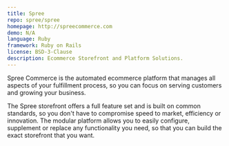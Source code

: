 ```yaml
---
title: Spree
repo: spree/spree
homepage: http://spreecommerce.com
demo: N/A
language: Ruby
framework: Ruby on Rails
license: BSD-3-Clause
description: Ecommerce Storefront and Platform Solutions.
---
```


Spree Commerce is the automated ecommerce platform that 
manages all aspects of your fulfillment process, so you 
can focus on serving customers and growing your business.

The Spree storefront offers a full feature set and is built
on common standards, so you don't have to compromise speed 
to market, efficiency or innovation. The modular platform 
allows you to easily configure, supplement or replace any 
functionality you need, so that you can build the exact 
storefront that you want. 
